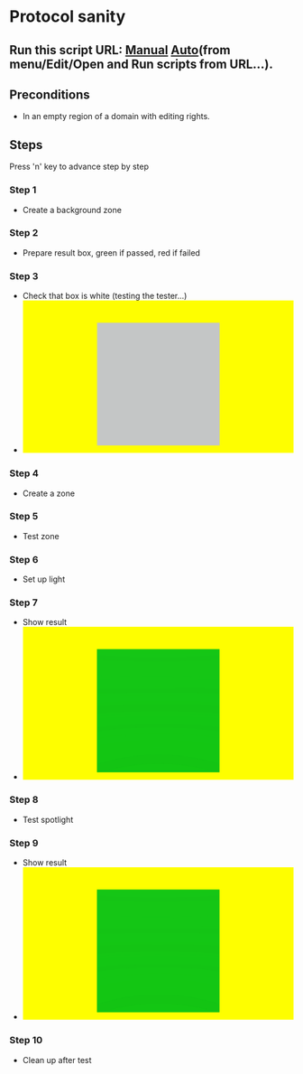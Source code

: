 # Protocol sanity
## Run this script URL: [Manual](./test.js?raw=true)   [Auto](./testAuto.js?raw=true)(from menu/Edit/Open and Run scripts from URL...).

## Preconditions
- In an empty region of a domain with editing rights.

## Steps
Press 'n' key to advance step by step

### Step 1
- Create a background zone
### Step 2
- Prepare result box, green if passed, red if failed
### Step 3
- Check that box is white (testing the tester...)
- ![](./ExpectedImage_00000.png)
### Step 4
- Create a zone
### Step 5
- Test zone
### Step 6
- Set up light
### Step 7
- Show result
- ![](./ExpectedImage_00001.png)
### Step 8
- Test spotlight
### Step 9
- Show result
- ![](./ExpectedImage_00002.png)
### Step 10
- Clean up after test
